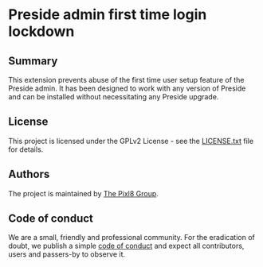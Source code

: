 # Preside admin first time login lockdown

## Summary

This extension prevents abuse of the first time user setup feature of the Preside admin.
It has been designed to work with any version of Preside and can be installed without
necessitating any Preside upgrade.

## License

This project is licensed under the GPLv2 License - see the [LICENSE.txt](https://github.com/pixl8/Preside-CMS/blob/stable/LICENSE.txt) file for details.

## Authors

The project is maintained by [The Pixl8 Group](https://www.pixl8.co.uk).

## Code of conduct

We are a small, friendly and professional community. For the eradication of doubt, we publish a simple [code of conduct](https://github.com/pixl8/Preside-CMS/blob/stable/CODE_OF_CONDUCT.md) and expect all contributors, users and passers-by to observe it.